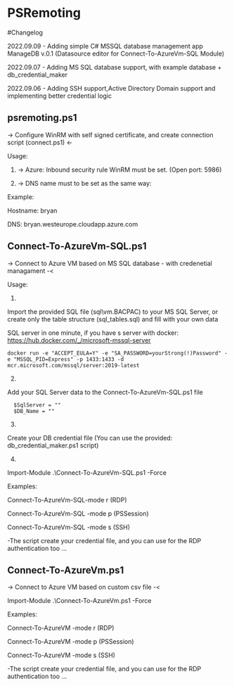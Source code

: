 # PSRemoting

#Changelog 


2022.09.09 - Adding simple C# MSSQL database management app ManageDB v.0.1 (Datasource editor for Connect-To-AzureVm-SQL Module)

2022.09.07 - Adding MS SQL database support, with example database + db_credential_maker

2022.09.06 - Adding SSH support,Active Directory Domain support and implementing better credential logic

psremoting.ps1
-------------------------------------------------------------------------------------------------------------

-> Configure WinRM with self signed certificate, and create connection script (connect.ps1) <-

Usage:


1. -> Azure: Inbound security rule WinRM must be set. (Open port: 5986)

2. -> DNS name must to be set as the same way: 

Example:


Hostname: bryan

DNS: bryan.westeurope.cloudapp.azure.com


Connect-To-AzureVm-SQL.ps1 
-------------------------------------------------------------------------------------------------------------


->  Connect to Azure VM based on MS SQL database - with credenetial managament -<

Usage:


1. 
Import the provided SQL file (sql\vm.BACPAC) to your MS SQL Server, or create only the table structure (sql_tables.sql) and fill with your own data

SQL server in one minute, if you have s server with docker:  https://hub.docker.com/_/microsoft-mssql-server

```
docker run -e "ACCEPT_EULA=Y" -e "SA_PASSWORD=yourStrong(!)Password" -e "MSSQL_PID=Express" -p 1433:1433 -d mcr.microsoft.com/mssql/server:2019-latest
```

2.
Add your SQL Server data to the Connect-To-AzureVm-SQL.ps1 file

      $SqlServer = ""
      $DB_Name = ""

3. 
Create your DB credential file (You can use the provided: db_credential_maker.ps1 script)

4.
Import-Module .\Connect-To-AzureVm-SQL.ps1  -Force


Examples: 


Connect-To-AzureVm-SQL-mode r (RDP)

Connect-To-AzureVm-SQL -mode p (PSSession)

Connect-To-AzureVm-SQL -mode s (SSH)

-The script create your credential file, and you can use for the RDP authentication too ...


Connect-To-AzureVm.ps1 
-------------------------------------------------------------------------------------------------------------
->  Connect to Azure VM based on custom csv file -<

Import-Module .\Connect-To-AzureVm.ps1 -Force


Examples: 

Connect-To-AzureVM -mode r (RDP)

Connect-To-AzureVM -mode p (PSSession)

Connect-To-AzureVM -mode s (SSH)

-The script create your credential file, and you can use for the RDP authentication too ...
